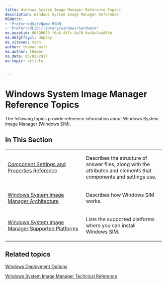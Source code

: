 ```yaml
---
title: Windows System Image Manager Reference Topics
description: Windows System Image Manager Reference
MSHAttr:
- 'PreferredSiteName:MSDN'
- 'PreferredLib:/library/windows/hardware'
ms.assetid: 90390029-f6c6-4f7c-9a70-6e44c5a4dfbb
ms.mktglfcycl: deploy
ms.sitesec: msdn
author: themar-msft
ms.author: themar
ms.date: 05/02/2017
ms.topic: article


---
```

# Windows System Image Manager Reference Topics

The following topics provide reference information about Windows System Image Manager (Windows SIM).

## In This Section

<table>
<colgroup>
<col width="50%" />
<col width="50%" />
</colgroup>
<tbody>
<tr class="odd">
<td><p><a href="https://docs.microsoft.com/en-us/windows-hardware/customize/desktop/wsim/component-settings-and-properties-reference" data-raw-source="[Component Settings and Properties Reference](https://docs.microsoft.com/en-us/windows-hardware/customize/desktop/wsim/component-settings-and-properties-reference)">Component Settings and Properties Reference</a></p></td>
<td><p>Describes the structure of answer files, along with the attributes and elements that components and settings use.</p></td>
</tr>
<tr class="even">
<td><p><a href="https://docs.microsoft.com/en-us/windows-hardware/customize/desktop/wsim/windows-system-image-manager-architecture" data-raw-source="[Windows System Image Manager Architecture](https://docs.microsoft.com/en-us/windows-hardware/customize/desktop/wsim/windows-system-image-manager-architecture)">Windows System Image Manager Architecture</a></p></td>
<td><p>Describes how Windows SIM works.</p></td>
</tr>
<tr class="odd">
<td><p><a href="https://docs.microsoft.com/en-us/windows-hardware/customize/desktop/wsim/windows-system-image-manager-supported-platforms" data-raw-source="[Windows System Image Manager Supported Platforms](https://docs.microsoft.com/en-us/windows-hardware/customize/desktop/wsim/windows-system-image-manager-supported-platforms)">Windows System Image Manager Supported Platforms</a></p></td>
<td><p>Lists the supported platforms where you can install Windows SIM.</p></td>
</tr>
</tbody>
</table>

## Related topics

[Windows Deployment Options](http://go.microsoft.com/fwlink/?LinkId=214574)

[Windows System Image Manager Technical Reference](windows-system-image-manager-technical-reference.md)
